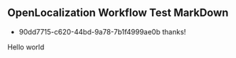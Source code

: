 ## OpenLocalization Workflow Test MarkDown
* 90dd7715-c620-44bd-9a78-7b1f4999ae0b 
thanks!

Hello world